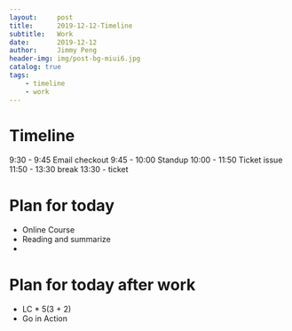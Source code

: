 ```yaml
---
layout:     post
title:      2019-12-12-Timeline
subtitle:   Work
date:       2019-12-12
author:     Jimmy Peng
header-img: img/post-bg-miui6.jpg
catalog: true
tags:
    - timeline
    - work
---
```


# Timeline
9:30 - 9:45 Email checkout
9:45 - 10:00 Standup
10:00 - 11:50 Ticket issue
11:50 - 13:30 break
13:30 -  ticket


# Plan for today
- Online Course
- Reading and summarize
- 

# Plan for today after work
- LC * 5(3 + 2)
- Go in Action

